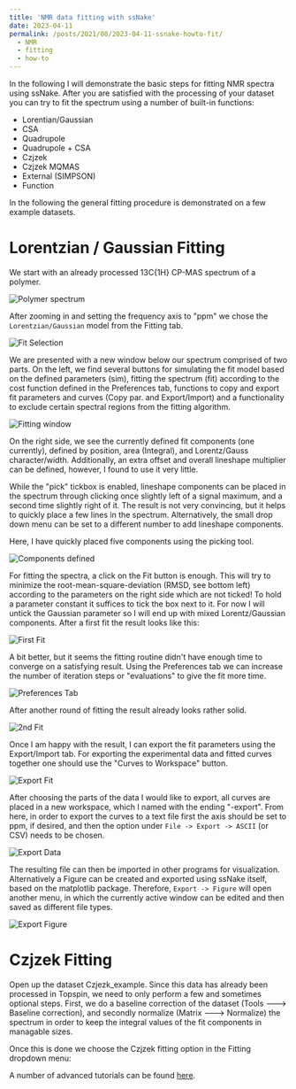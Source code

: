 ```yaml
---
title: 'NMR data fitting with ssNake'
date: 2023-04-11
permalink: /posts/2021/08/2023-04-11-ssnake-howto-fit/
  - NMR
  - fitting
  - how-to
---
```

In the following I will demonstrate the basic steps for fitting NMR spectra using ssNake. After you are satisfied with the processing of your dataset you can try to fit the spectrum using a number of built-in functions:

 - Lorentian/Gaussian 
 - CSA
 - Quadrupole
 - Quadrupole + CSA
 - Czjzek
 - Czjzek MQMAS
 - External (SIMPSON)
 - Function

In the following the general fitting procedure is demonstrated on a few example datasets.

# Lorentzian / Gaussian Fitting

We start with an already processed 13C{1H} CP-MAS spectrum of a polymer.

![Polymer spectrum](/images/ssNake-howto/13C-spectrum-loaded.jpg "13C{1H} CPMAS NMR spectrum")

After zooming in and setting the frequency axis to "ppm" we chose the `Lorentzian/Gaussian` model from the Fitting tab.

![Fit Selection](/images/ssNake-howto/Fit-selection.jpg "Fit selection")

We are presented with a new window below our spectrum comprised of two parts. On the left, we find several buttons for simulating the fit model based on the defined parameters (sim), fitting the spectrum (fit) according to the cost function defined in the Preferences tab, functions to copy and export fit parameters and curves (Copy par. and Export/Import) and a functionality to exclude certain spectral regions from the fitting algorithm.

![Fitting window](/images/ssNake-howto/fitting-window.jpg "Fitting window")

On the right side, we see the currently defined fit components (one currently), defined by position, area (Integral), and Lorentz/Gauss character/width. Additionally, an extra offset and overall lineshape multiplier can be defined, however, I found to use it very little.

While the "pick" tickbox is enabled, lineshape components can be placed in the spectrum through clicking once slightly left of a signal maximum, and a second time slightly right of it. The result is not very convincing, but it helps to quickly place a few lines in the spectrum. Alternatively, the small drop down menu can be set to a different number to add lineshape components.

Here, I have quickly placed five components using the picking tool.

![Components defined](/images/ssNake-howto/Curves-placed.jpg "Components defined")

For fitting the spectra, a click on the Fit button is enough. This will try to minimize the root-mean-square-deviation (RMSD, see bottom left) according to the parameters on the right side which are not ticked! To hold a parameter constant it suffices to tick the box next to it. For now I will untick the Gaussian parameter so I will end up with mixed Lorentz/Gaussian components. After a first fit the result looks like this:

![First Fit](/images/ssNake-howto/first-fit.jpg "First Fit")

A bit better, but it seems the fitting routine didn't have enough time to converge on a satisfying result. Using the Preferences tab we can increase the number of iteration steps or "evaluations" to give the fit more time.

![Preferences Tab](/images/ssNake-howto/preferences-tab.jpg "Preferences tab")

After another round of fitting the result already looks rather solid.

![2nd Fit](/images/ssNake-howto/2nd-fit.jpg "2nd Fit")

Once I am happy with the result, I can export the fit parameters using the Export/Import tab. For exporting the experimental data and fitted curves together one should use the "Curves to Workspace" button. 

![Export Fit](/images/ssNake-howto/Export-fit.jpg "Export Fit")

After choosing the parts of the data I would like to export, all curves are placed in a new workspace, which I named with the ending "-export". From here, in order to export the curves to a text file first the axis should be set to ppm, if desired, and then the option under `File -> Export -> ASCII` (or CSV) needs to be chosen.

![Export Data](/images/ssNake-howto/export-data.jpg "Export Data")

The resulting file can then be imported in other programs for visualization. Alternatively a Figure can be created and exported using ssNake itself, based on the matplotlib package. Therefore, `Export -> Figure` will open another menu, in which the currently active window can be edited and then saved as different file types.

![Export Figure](/images/ssNake-howto/figure-exp.jpg "Figure Export")

# Czjzek Fitting

Open up the dataset Czjezk_example. Since this data has already been processed in Topspin, we need to only perform a few and sometimes optional steps. First, we do a baseline correction of the dataset (Tools ---> Baseline correction), and secondly normalize (Matrix ---> Normalize) the spectrum in order to keep the integral values of the fit components in managable sizes.

Once this is done we choose the Czjzek fitting option in the Fitting dropdown menu:



A number of advanced tutorials can be found [here](https://github.com/smeerten/ssnake_tutorials).


